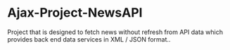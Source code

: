 # Ajax-Project-NewsAPI
Project that is designed to fetch news without refresh from API data which  provides back end data services in XML / JSON format..  

